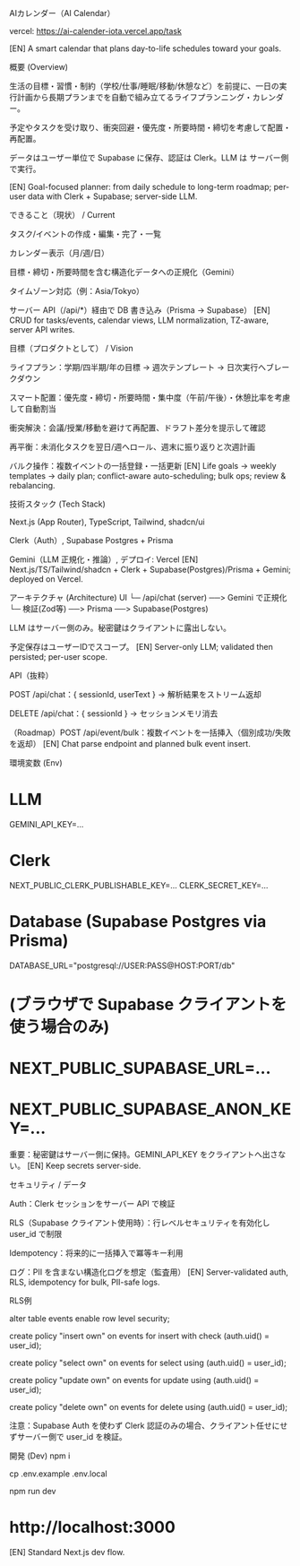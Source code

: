 AIカレンダー（AI Calendar）

vercel: https://ai-calender-iota.vercel.app/task

[EN] A smart calendar that plans day-to-life schedules toward your goals.

概要 (Overview)

生活の目標・習慣・制約（学校/仕事/睡眠/移動/休憩など）を前提に、一日の実行計画から長期プランまでを自動で組み立てるライフプランニング・カレンダー。

予定やタスクを受け取り、衝突回避・優先度・所要時間・締切を考慮して配置・再配置。

データはユーザー単位で Supabase に保存、認証は Clerk。LLM は サーバー側で実行。

[EN] Goal-focused planner: from daily schedule to long-term roadmap; per-user data with Clerk + Supabase; server-side LLM.

できること（現状） / Current

タスク/イベントの作成・編集・完了・一覧

カレンダー表示（月/週/日）

目標・締切・所要時間を含む構造化データへの正規化（Gemini）

タイムゾーン対応（例：Asia/Tokyo）

サーバー API（/api/*）経由で DB 書き込み（Prisma → Supabase）
[EN] CRUD for tasks/events, calendar views, LLM normalization, TZ-aware, server API writes.

目標（プロダクトとして） / Vision

ライフプラン：学期/四半期/年の目標 → 週次テンプレート → 日次実行へブレークダウン

スマート配置：優先度・締切・所要時間・集中度（午前/午後）・休憩比率を考慮して自動割当

衝突解決：会議/授業/移動を避けて再配置、ドラフト差分を提示して確認

再平衡：未消化タスクを翌日/週へロール、週末に振り返りと次週計画

バルク操作：複数イベントの一括登録・一括更新
[EN] Life goals → weekly templates → daily plan; conflict-aware auto-scheduling; bulk ops; review & rebalancing.

技術スタック (Tech Stack)

Next.js (App Router), TypeScript, Tailwind, shadcn/ui

Clerk（Auth）, Supabase Postgres + Prisma

Gemini（LLM 正規化・推論）, デプロイ: Vercel
[EN] Next.js/TS/Tailwind/shadcn + Clerk + Supabase(Postgres)/Prisma + Gemini; deployed on Vercel.

アーキテクチャ (Architecture)
UI
  └─ /api/chat (server) ──> Gemini で正規化
          └─ 検証(Zod等) ──> Prisma ──> Supabase(Postgres)


LLM はサーバー側のみ。秘密鍵はクライアントに露出しない。

予定保存はユーザーIDでスコープ。
[EN] Server-only LLM; validated then persisted; per-user scope.

API（抜粋）

POST /api/chat：{ sessionId, userText } → 解析結果をストリーム返却

DELETE /api/chat：{ sessionId } → セッションメモリ消去

（Roadmap）POST /api/event/bulk：複数イベントを一括挿入（個別成功/失敗を返却）
[EN] Chat parse endpoint and planned bulk event insert.

環境変数 (Env)
# LLM
GEMINI_API_KEY=...

# Clerk
NEXT_PUBLIC_CLERK_PUBLISHABLE_KEY=...
CLERK_SECRET_KEY=...

# Database (Supabase Postgres via Prisma)
DATABASE_URL="postgresql://USER:PASS@HOST:PORT/db"

# (ブラウザで Supabase クライアントを使う場合のみ)
# NEXT_PUBLIC_SUPABASE_URL=...
# NEXT_PUBLIC_SUPABASE_ANON_KEY=...


重要：秘密鍵はサーバー側に保持。GEMINI_API_KEY をクライアントへ出さない。
[EN] Keep secrets server-side.

セキュリティ / データ

Auth：Clerk セッションをサーバー API で検証

RLS（Supabase クライアント使用時）：行レベルセキュリティを有効化し user_id で制限

Idempotency：将来的に一括挿入で冪等キー利用

ログ：PII を含まない構造化ログを想定（監査用）
[EN] Server-validated auth, RLS, idempotency for bulk, PII-safe logs.

RLS例

alter table events enable row level security;

create policy "insert own" on events
for insert with check (auth.uid() = user_id);

create policy "select own" on events
for select using (auth.uid() = user_id);

create policy "update own" on events
for update using (auth.uid() = user_id);

create policy "delete own" on events
for delete using (auth.uid() = user_id);


注意：Supabase Auth を使わず Clerk 認証のみの場合、クライアント任せにせずサーバー側で user_id を検証。

開発 (Dev)
npm i

cp .env.example .env.local

npm run dev

# http://localhost:3000


[EN] Standard Next.js dev flow.
